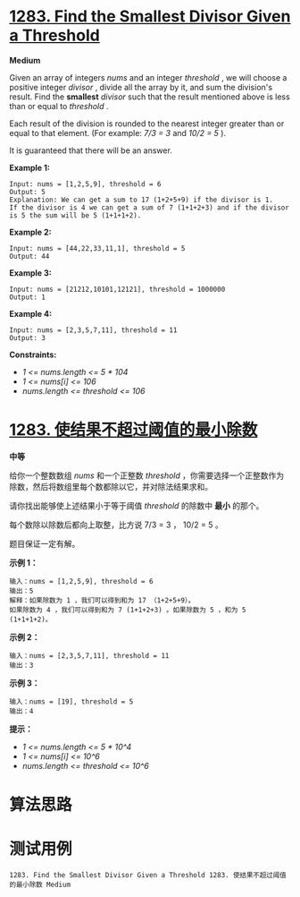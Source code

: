 # [1283. Find the Smallest Divisor Given a Threshold][enTitle]

**Medium**

Given an array of integers  *nums*  and an integer  *threshold* , we will choose a positive integer  *divisor* , divide all the array by it, and sum the division's result. Find the **smallest**   *divisor*  such that the result mentioned above is less than or equal to  *threshold* .

Each result of the division is rounded to the nearest integer greater than or equal to that element. (For example:  *7/3 = 3*  and  *10/2 = 5* ).

It is guaranteed that there will be an answer.



**Example 1:** 

```
Input: nums = [1,2,5,9], threshold = 6
Output: 5
Explanation: We can get a sum to 17 (1+2+5+9) if the divisor is 1. 
If the divisor is 4 we can get a sum of 7 (1+1+2+3) and if the divisor is 5 the sum will be 5 (1+1+1+2). 

```

**Example 2:** 

```
Input: nums = [44,22,33,11,1], threshold = 5
Output: 44

```

**Example 3:** 

```
Input: nums = [21212,10101,12121], threshold = 1000000
Output: 1

```

**Example 4:** 

```
Input: nums = [2,3,5,7,11], threshold = 11
Output: 3

```



**Constraints:** 

-  *1 <= nums.length <= 5 * 104*  
-  *1 <= nums[i] <= 106*  
-  *nums.length <= threshold <= 106* 


# [1283. 使结果不超过阈值的最小除数][cnTitle]

**中等**

给你一个整数数组  *nums*  和一个正整数  *threshold*  ，你需要选择一个正整数作为除数，然后将数组里每个数都除以它，并对除法结果求和。

请你找出能够使上述结果小于等于阈值  *threshold*  的除数中 **最小**  的那个。

每个数除以除数后都向上取整，比方说 7/3 = 3 ， 10/2 = 5 。

题目保证一定有解。



**示例 1：** 

```
输入：nums = [1,2,5,9], threshold = 6
输出：5
解释：如果除数为 1 ，我们可以得到和为 17 （1+2+5+9）。
如果除数为 4 ，我们可以得到和为 7 (1+1+2+3) 。如果除数为 5 ，和为 5 (1+1+1+2)。

```

**示例 2：** 

```
输入：nums = [2,3,5,7,11], threshold = 11
输出：3

```

**示例 3：** 

```
输入：nums = [19], threshold = 5
输出：4

```



**提示：** 

-  *1 <= nums.length <= 5 * 10^4*  
-  *1 <= nums[i] <= 10^6*  
-  *nums.length <= threshold <= 10^6* 




# 算法思路

# 测试用例
```
1283. Find the Smallest Divisor Given a Threshold 1283. 使结果不超过阈值的最小除数 Medium
```

[enTitle]: https://leetcode.com/problems/find-the-smallest-divisor-given-a-threshold/
[cnTitle]: https://leetcode-cn.com/problems/find-the-smallest-divisor-given-a-threshold/
